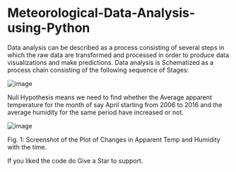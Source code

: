 # Meteorological-Data-Analysis-using-Python

Data analysis can be described as a process consisting of several steps in which the raw data are transformed and processed in order to produce data visualizations and make predictions. Data analysis is Schematized as a process chain consisting of the following sequence of Stages:

![image](https://user-images.githubusercontent.com/22562694/121211631-43074200-c89a-11eb-8ed3-543b449f1096.png)

Null Hypothesis means we need to find whether the Average apparent temperature for the month of say April starting from 2006 to 2016 and the average humidity for the same period have increased or not.

![image](https://user-images.githubusercontent.com/22562694/121211708-54e8e500-c89a-11eb-9f37-3942888c1e4a.png)

Fig. 1: Screenshot of the Plot of Changes in Apparent Temp and Humidity with the time.


If you liked the code do Give a Star to support.

